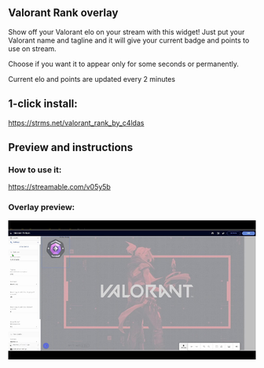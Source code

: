 <h2 id="widget-name" class="widget-name">Valorant Rank overlay</h2>
<p id="description" class="description">Show off your Valorant elo on your stream with this widget! Just put your Valorant name and tagline and it will give your current badge and points to use on stream. </p>
<p>Choose if you want it to appear only for some seconds or permanently. </p>
<p>Current elo and points are updated every 2 minutes</p>
<h2>1-click install:</h2>
<p><a href="https://strms.net/valorant_rank_by_c4ldas">https://strms.net/valorant_rank_by_c4ldas</a></p>
<h2>Preview and instructions</h2>
<h3>How to use it:</h3>
<p><a href="https://streamable.com/v05y5b">https://streamable.com/v05y5b</a></p>
<h3>Overlay preview:</h3>
<p><img src="https://raw.githubusercontent.com/c4ldas/streamelements-widgets/main/valorant-rank/widget.png" alt="Overlay Preview"></p>
